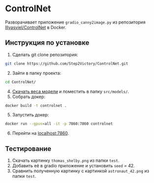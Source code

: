 # ControlNet

Разворачивает приложение `gradio_canny2image.py` из репозитория [lllyasviel/ControlNet](https://github.com/lllyasviel/ControlNet) в Docker.

## Инструкция по установке

1) Сделать git clone репозитория: 
```bash 
git clone https://github.com/Step2Victory/ControlNet.git
```
2) Зайти в папку проекта:
```bash
cd ControlNet/
```
4) [Скачать веса модели](https://huggingface.co/lllyasviel/ControlNet/blob/main/models/control_sd15_canny.pth)  и поместить в папку `src/models/`.
5) Собрать докер:
```bash 
docker build -t controlnet .
```
5) Запустить докер: 
```bash 
docker run --gpus=all -it -p 7860:7860 controlnet
```
6) Перейти на [localhost:7860](http://localhost:7860/).

## Тестирование
1) Скачать картинку `thomas_shelby.png` из папки `test`.
2) Добавить её в gradio приложение и установить `seed` = 42.
3) Сравнить полученную картинку с картинкой `astronaut_42.png` из папки `test`. 
